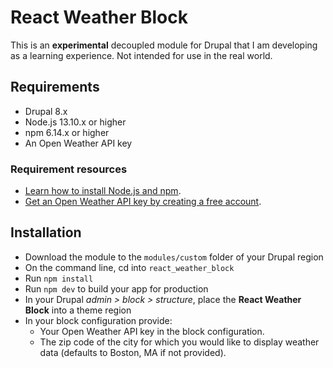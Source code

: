# React Weather Block

This is an **experimental** decoupled module for Drupal that I am developing as a learning experience. Not intended for use in the real world.

## Requirements

- Drupal 8.x
- Node.js 13.10.x or higher
- npm 6.14.x or higher
- An Open Weather API key

### Requirement resources

- [Learn how to install Node.js and npm](https://www.npmjs.com/get-npm).
- [Get an Open Weather API key by creating a free account](https://home.openweathermap.org/users/sign_up).

## Installation

- Download the module to the `modules/custom` folder of your Drupal region
- On the command line, cd into `react_weather_block`
- Run `npm install`
- Run `npm dev` to build your app for production
- In your Drupal _admin > block > structure_, place the **React Weather Block** into a theme region
- In your block configuration provide:
  - Your Open Weather API key in the block configuration.
  - The zip code of the city for which you would like to display weather data (defaults to Boston, MA if not provided).
